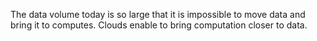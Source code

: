 

The data volume today is so large that it is impossible to move data and bring it to computes. Clouds enable to bring computation closer to data.

